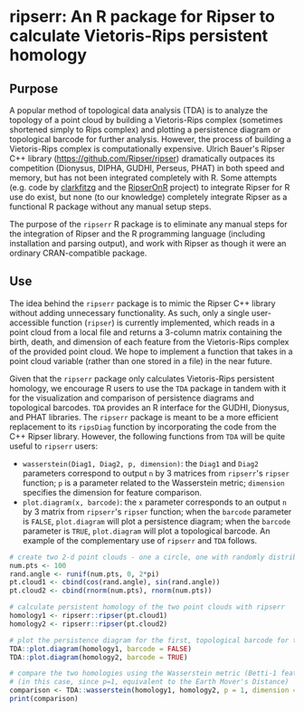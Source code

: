 # ripserr: An R package for Ripser to calculate Vietoris-Rips persistent homology

## Purpose

A popular method of topological data analysis (TDA) is to analyze the topology of a point cloud by building a Vietoris-Rips complex (sometimes shortened simply to Rips complex) and plotting a persistence diagram or topological barcode for further  analysis. However, the process of building a Vietoris-Rips complex is computationally expensive. Ulrich Bauer's Ripser C++ library (https://github.com/Ripser/ripser) dramatically outpaces its competition (Dionysus, DIPHA, GUDHI, Perseus, PHAT) in both speed and memory, but has not been integrated completely with R. Some attempts (e.g. code by [clarkfitzg](https://gist.github.com/clarkfitzg/5f81592cf851e6cfe14187e4cdede56a) and the [RipserOnR](https://github.com/holt0102/RipserOnR) project) to integrate Ripser for R use do exist, but none (to our knowledge) completely integrate Ripser as a functional R package without any manual setup steps.

The purpose of the `ripserr` R package is to eliminate any manual steps for the integration of Ripser and the R programming language (including installation and parsing output), and work with Ripser as though it were an ordinary CRAN-compatible package.

## Use

The idea behind the `ripserr` package is to mimic the Ripser C++ library without adding unnecessary functionality. As such, only a single user-accessible function (`ripser`) is currently implemented, which reads in a point cloud from a local file and returns a 3-column matrix containing the birth, death, and dimension of each feature from the Vietoris-Rips complex of the provided point cloud. We hope to implement a function that takes in a point cloud variable (rather than one stored in a file) in the near future.

Given that the `ripserr` package only calculates Vietoris-Rips persistent homology, we encourage R users to use the `TDA` package in tandem with it for the visualization and comparison of persistence diagrams and topological barcodes. `TDA` provides an R interface for the GUDHI, Dionysus, and PHAT libraries. The `ripserr` package is meant to be a more efficient replacement to its `ripsDiag` function by incorporating the code from the C++ Ripser library. However, the following functions from `TDA` will be quite useful to `ripserr` users:
* `wasserstein(Diag1, Diag2, p, dimension)`: the `Diag1` and `Diag2` parameters correspond to output `n` by 3 matrices from `ripserr`'s `ripser` function; `p` is a parameter related to the Wasserstein metric; `dimension` specifies the dimension for feature comparison.
* `plot.diagram(x, barcode)`: the `x` parameter corresponds to an output `n` by 3 matrix from `ripserr`'s `ripser` function; when the `barcode` parameter is `FALSE`, `plot.diagram` will plot a persistence diagram; when the `barcode` parameter is `TRUE`, `plot.diagram` will plot a topological barcode.
An example of the complementary use of `ripserr` and `TDA` follows.
```r
# create two 2-d point clouds - one a circle, one with randomly distributed points
num.pts <- 100
rand.angle <- runif(num.pts, 0, 2*pi)
pt.cloud1 <- cbind(cos(rand.angle), sin(rand.angle))
pt.cloud2 <- cbind(rnorm(num.pts), rnorm(num.pts))

# calculate persistent homology of the two point clouds with ripserr
homology1 <- ripserr::ripser(pt.cloud1)
homology2 <- ripserr::ripser(pt.cloud2)

# plot the persistence diagram for the first, topological barcode for the second
TDA::plot.diagram(homology1, barcode = FALSE)
TDA::plot.diagram(homology2, barcode = TRUE)

# compare the two homologies using the Wasserstein metric (Betti-1 features)
# (in this case, since p=1, equivalent to the Earth Mover's Distance)
comparison <- TDA::wasserstein(homology1, homology2, p = 1, dimension = 1)
print(comparison)
```
